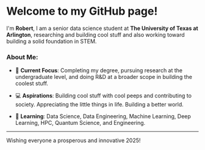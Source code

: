 # Welcome to my GitHub page!

I'm **Robert**, I am a senior data science student at **The University of Texas at Arlington**, researching and building cool stuff and also working toward building
a solid foundation in STEM.

### About Me:

- 🔭 **Current Focus**: Completing my degree, pursuing research at the undergraduate level, and doing R&D at a broader scope in building the coolest stuff.

- 💻 **Aspirations**: Building cool stuff with cool peeps and contributing to society. Appreciating the little things in life. Building a better world.

- 🌱 **Learning**: Data Science, Data Engineering, Machine Learning, Deep Learning, HPC, Quantum Science, and Engineering.
  
---

Wishing everyone a prosperous and innovative 2025!


